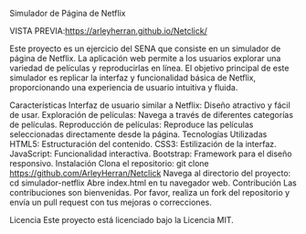 Simulador de Página de Netflix

VISTA PREVIA:https://arleyherran.github.io/Netclick/

Este proyecto es un ejercicio del SENA que consiste en un simulador de página de Netflix. La aplicación web permite a los usuarios explorar una variedad de películas y reproducirlas en línea. El objetivo principal de este simulador es replicar la interfaz y funcionalidad básica de Netflix, proporcionando una experiencia de usuario intuitiva y fluida.

Características
Interfaz de usuario similar a Netflix: Diseño atractivo y fácil de usar.
Exploración de películas: Navega a través de diferentes categorías de películas.
Reproducción de películas: Reproduce las películas seleccionadas directamente desde la página.
Tecnologías Utilizadas
HTML5: Estructuración del contenido.
CSS3: Estilización de la interfaz.
JavaScript: Funcionalidad interactiva.
Bootstrap: Framework para el diseño responsivo.
Instalación
Clona el repositorio: git clone https://github.com/ArleyHerran/Netclick
Navega al directorio del proyecto: cd simulador-netflix
Abre index.html en tu navegador web.
Contribución
Las contribuciones son bienvenidas. Por favor, realiza un fork del repositorio y envía un pull request con tus mejoras o correcciones.

Licencia
Este proyecto está licenciado bajo la Licencia MIT.